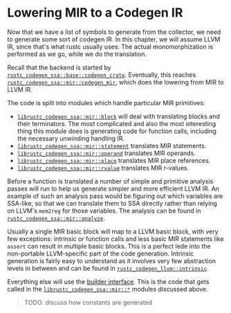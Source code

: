 # Lowering MIR to a Codegen IR

Now that we have a list of symbols to generate from the collector, we need to
generate some sort of codegen IR. In this chapter, we will assume LLVM IR,
since that's what rustc usually uses. The actual monomorphization is performed
as we go, while we do the translation.

Recall that the backend is started by
[`rustc_codegen_ssa::base::codegen_crate`][codegen1]. Eventually, this reaches
[`rustc_codegen_ssa::mir::codegen_mir`][codegen2], which does the lowering from
MIR to LLVM IR.

[codegen1]: https://doc.rust-lang.org/nightly/nightly-rustc/rustc_codegen_ssa/base/fn.codegen_crate.html
[codegen2]: https://doc.rust-lang.org/nightly/nightly-rustc/rustc_codegen_ssa/mir/fn.codegen_mir.html

The code is split into modules which handle particular MIR primitives:

- [`librustc_codegen_ssa::mir::block`][mirblk] will deal with translating
  blocks and their terminators.  The most complicated and also the most
  interesting thing this module does is generating code for function calls,
  including the necessary unwinding handling IR.
- [`librustc_codegen_ssa::mir::statement`][mirst] translates MIR statements.
- [`librustc_codegen_ssa::mir::operand`][mirop] translates MIR operands.
- [`librustc_codegen_ssa::mir::place`][mirpl] translates MIR place references.
- [`librustc_codegen_ssa::mir::rvalue`][mirrv] translates MIR r-values.

[mirblk]: https://doc.rust-lang.org/nightly/nightly-rustc/rustc_codegen_ssa/mir/block/index.html
[mirst]: https://doc.rust-lang.org/nightly/nightly-rustc/rustc_codegen_ssa/mir/statement/index.html
[mirop]: https://doc.rust-lang.org/nightly/nightly-rustc/rustc_codegen_ssa/mir/operand/index.html
[mirpl]: https://doc.rust-lang.org/nightly/nightly-rustc/rustc_codegen_ssa/mir/place/index.html
[mirrv]: https://doc.rust-lang.org/nightly/nightly-rustc/rustc_codegen_ssa/mir/rvalue/index.html

Before a function is translated a number of simple and primitive analysis
passes will run to help us generate simpler and more efficient LLVM IR. An
example of such an analysis pass would be figuring out which variables are
SSA-like, so that we can translate them to SSA directly rather than relying on
LLVM's `mem2reg` for those variables. The analysis can be found in
[`rustc_codegen_ssa::mir::analyze`][mirana].

[mirana]: https://doc.rust-lang.org/nightly/nightly-rustc/rustc_codegen_ssa/mir/analyze/index.html

Usually a single MIR basic block will map to a LLVM basic block, with very few
exceptions: intrinsic or function calls and less basic MIR statements like
`assert` can result in multiple basic blocks. This is a perfect lede into the
non-portable LLVM-specific part of the code generation. Intrinsic generation is
fairly easy to understand as it involves very few abstraction levels in between
and can be found in [`rustc_codegen_llvm::intrinsic`][llvmint].

[llvmint]: https://doc.rust-lang.org/nightly/nightly-rustc/rustc_codegen_llvm/intrinsic/index.html

Everything else will use the [builder interface][builder]. This is the code that gets
called in the [`librustc_codegen_ssa::mir::*`][ssamir] modules discussed above.

[builder]: https://doc.rust-lang.org/nightly/nightly-rustc/rustc_codegen_llvm/builder/index.html
[ssamir]: https://doc.rust-lang.org/nightly/nightly-rustc/rustc_codegen_ssa/mir/index.html

> TODO: discuss how constants are generated
